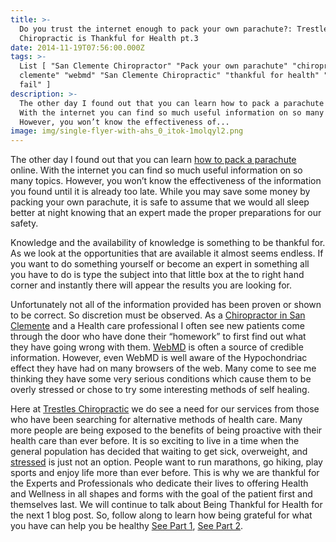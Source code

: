 ```yaml
---
title: >-
  Do you trust the internet enough to pack your own parachute?: Trestles
  Chiropractic is Thankful for Health pt.3
date: 2014-11-19T07:56:00.000Z
tags: >-
  List [ "San Clemente Chiropractor" "Pack your own parachute" "chiropractor san
  clemente" "webmd" "San Clemente Chiropractic" "thankful for health" "internet
  fail" ]
description: >-
  The other day I found out that you can learn how to pack a parachute online.
  With the internet you can find so much useful information on so many topics.
  However, you won’t know the effectiveness of...
image: img/single-flyer-with-ahs_0_itok-1molqyl2.png
---
```

The other day I found out that you can learn [](<>)[how to pack a parachute](http://skydivetheranch.com/pro_pack.php "how to pack a parachute") online. With the internet you can find so much useful information on so many topics. However, you won’t know the effectiveness of the information you found until it is already too late. While you may save some money by packing your own parachute, it is safe to assume that we would all sleep better at night knowing that an expert made the proper preparations for our safety.

Knowledge and the availability of knowledge is something to be thankful for. As we look at the opportunities that are available it almost seems endless. If you want to do something yourself or become an expert in something all you have to do is type the subject into that little box at the to right hand corner and instantly there will appear the results you are looking for.

Unfortunately not all of the information provided has been proven or shown to be correct. So discretion must be observed. As a[](<>) [Chiropractor in San Clemente](../meet-doctors.html "Dr Ryan Anderson") and a Health care professional I often see new patients come through the door who have done their “homework” to first find out what they have going wrong with them.[](<>) [WebMD](http://www.webmd.com/balance/features/internet-makes-hypochondria-worse "webmd") is often a source of credible information. However, even WebMD is well aware of the Hypochondriac effect they have had on many browsers of the web. Many come to see me thinking they have some very serious conditions which cause them to be overly stressed or chose to try some interesting methods of self healing.

Here at[](<>) [Trestles Chiropractic](../index.html "Trestles Chiropractic") we do see a need for our services from those who have been searching for alternative methods of health care. Many more people are being exposed to the benefits of being proactive with their health care than ever before. It is so exciting to live in a time when the general population has decided that waiting to get sick, overweight, and[](<>) [stressed](stress-affects-your-quality-life.html "Stress") is just not an option. People want to run marathons, go hiking, play sports and enjoy life more than ever before. This is why we are thankful for the Experts and Professionals who dedicate their lives to offering Health and Wellness in all shapes and forms with the goal of the patient first and themselves last. We will continue to talk about Being Thankful for Health for the next 1 blog post. So, follow along to learn how being grateful for what you have can help you be healthy![](<>) [See Part 1](prescription-positivity-trestles-chiropractic-thankful-health-pt1.html "part 1"), [See Part 2](chiropractic-millitary-trestles-chiropractic-thankful-health-pt2.html "part 2").